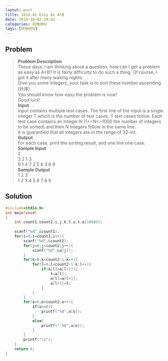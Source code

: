 ```yaml
---
layout: post
title: 1014.As Easy As A+B
date: 2014-10-02 19:42
categories: 杭电HDU
tags: [杭电HDU]
---
```

## Problem
>**Problem Description**  
These days, I am thinking about a question, how can I get a problem as easy as A+B? It is fairly difficulty to do such a thing. Of course, I got it after many waking nights.  
Give you some integers, your task is to sort these number ascending (升序).  
You should know how easy the problem is now!  
Good luck!  
**Input**  
Input contains multiple test cases. The first line of the input is a single integer T which is the number of test cases. T test cases follow. Each test case contains an integer N (1<=N<=1000 the number of integers to be sorted) and then N integers follow in the same line.   
It is guarantied that all integers are in the range of 32-int.  
**Output**  
For each case, print the sorting result, and one line one case.  
**Sample Input**  
2  
3 2 1 3  
9 1 4 7 2 5 8 3 6 9  
**Sample Output**  
1 2 3  
1 2 3 4 5 6 7 8 9  

## Solution
```cpp
#include<stdio.h>
int main(void)
{
    int count1,count2,i,j,k,l,o,t,a[10000];
    
    scanf("%d",&count1);
    for(i=0;i<count1;i++){
        scanf("%d",&count2);
        for(j=0;j<count2;j++){
            scanf("%d",&a[j]);
        }
        for(k=0;k<count2-1;k++){
            for(l=0;l<count2-1-k;l++){
                if(a[l]>a[l+1]){
                    t=a[l];
                    a[l]=a[l+1];
                    a[l+1]=t;
                }
            }
        }
        for(o=0;o<count2;o++){
            if(o==0){
                printf("%d",a[o]);
            }
            else{
                printf(" %d",a[o]);
            }
        }
        printf("\n");
    }
    return 0;
}
```